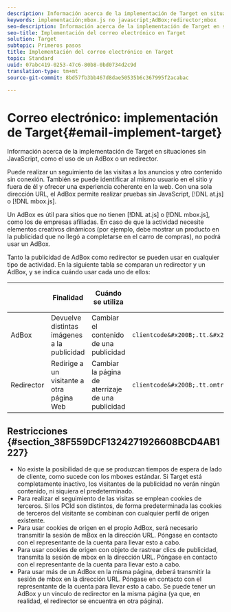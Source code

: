 ```yaml
---
description: Información acerca de la implementación de Target en situaciones sin JavaScript, como el uso de un AdBox o un redirector.
keywords: implementación;mbox.js no javascript;AdBox;redirector;mbox
seo-description: Información acerca de la implementación de Target en situaciones sin JavaScript, como el uso de un AdBox o un redirector.
seo-title: Implementación del correo electrónico en Target
solution: Target
subtopic: Primeros pasos
title: Implementación del correo electrónico en Target
topic: Standard
uuid: 07abc419-0253-47c6-80b8-0bd0734d2c9d
translation-type: tm+mt
source-git-commit: 8bd57fb3bb467d8dae50535b6c367995f2acabac

---
```



# Correo electrónico: implementación de Target{#email-implement-target}

Información acerca de la implementación de Target en situaciones sin JavaScript, como el uso de un AdBox o un redirector.

Puede realizar un seguimiento de las visitas a los anuncios y otro contenido sin conexión. También se puede identificar al mismo usuario en el sitio y fuera de él y ofrecer una experiencia coherente en la web. Con una sola dirección URL, el AdBox permite realizar pruebas sin JavaScript, [!DNL at.js] o [!DNL mbox.js].

Un AdBox es útil para sitios que no tienen [!DNL at.js] o [!DNL mbox.js], como los de empresas afiliadas. En caso de que la actividad necesite elementos creativos dinámicos (por ejemplo, debe mostrar un producto en la publicidad que no llegó a completarse en el carro de compras), no podrá usar un AdBox.

Tanto la publicidad de AdBox como redirector se pueden usar en cualquier tipo de actividad. En la siguiente tabla se comparan un redirector y un AdBox, y se indica cuándo usar cada uno de ellos:

|  | Finalidad | Cuándo se utiliza | Estructura de la dirección URL | Tipo de oferta | Contenido de la oferta |
|--- |--- |--- |--- |--- |--- |
| AdBox | Devuelve distintas imágenes a la publicidad | Cambiar el contenido de una publicidad | `clientcode&#x200B;.tt.&#x200B;omtrdc&#x200B;.net/&#x200B;m2&#x200B;/&#x200B;clientcode/ubox/&#x200B;image?` | oferta de redireccionamiento | Dirección URL de una imagen |
| Redirector | Redirige a un visitante a otra página Web | Cambiar la página de aterrizaje de una publicidad | `clientcode&#x200B;.tt.omtrdc.net/&#x200B;m2/clientcode&#x200B;/ubox/page?` | oferta de redireccionamiento | Dirección URL de una página |

## Restricciones {#section_38F559DCF1324271926608BCD4AB1227}

* No existe la posibilidad de que se produzcan tiempos de espera de lado de cliente, como sucede con los mboxes estándar. Si Target está completamente inactivo, los visitantes de la publicidad no verán ningún contenido, ni siquiera el predeterminado.
* Para realizar el seguimiento de las visitas se emplean cookies de terceros. Si los PCId son distintos, de forma predeterminada las cookies de terceros del visitante se combinan con cualquier perfil de origen existente.
* Para usar cookies de origen en el propio AdBox, será necesario transmitir la sesión de mBox en la dirección URL. Póngase en contacto con el representante de la cuenta para llevar esto a cabo.
* Para usar cookies de origen con objeto de rastrear clics de publicidad, transmita la sesión de mbox en la dirección URL. Póngase en contacto con el representante de la cuenta para llevar esto a cabo.
* Para usar más de un AdBox en la misma página, deberá transmitir la sesión de mbox en la dirección URL. Póngase en contacto con el representante de la cuenta para llevar esto a cabo. Se puede tener un AdBox y un vínculo de redirector en la misma página (ya que, en realidad, el redirector se encuentra en otra página).

